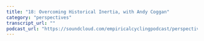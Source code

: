 ```yaml
---
title: "18: Overcoming Historical Inertia, with Andy Coggan"
category: "perspectives"
transcript_url: ""
podcast_url: "https://soundcloud.com/empiricalcyclingpodcast/perspectives-18-overcoming-historical-inertia-with-andy-coggan"
---
```

